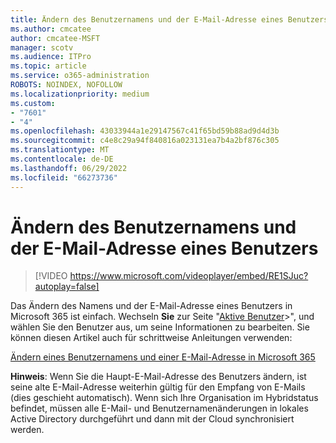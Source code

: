 ```yaml
---
title: Ändern des Benutzernamens und der E-Mail-Adresse eines Benutzers
ms.author: cmcatee
author: cmcatee-MSFT
manager: scotv
ms.audience: ITPro
ms.topic: article
ms.service: o365-administration
ROBOTS: NOINDEX, NOFOLLOW
ms.localizationpriority: medium
ms.custom:
- "7601"
- "4"
ms.openlocfilehash: 43033944a1e29147567c41f65bd59b88ad9d4d3b
ms.sourcegitcommit: c4e8c29a94f840816a023131ea7b4a2bf876c305
ms.translationtype: MT
ms.contentlocale: de-DE
ms.lasthandoff: 06/29/2022
ms.locfileid: "66273736"
---
```

# <a name="change-a-users-name-and-email-address"></a>Ändern des Benutzernamens und der E-Mail-Adresse eines Benutzers

> [!VIDEO https://www.microsoft.com/videoplayer/embed/RE1SJuc?autoplay=false]

Das Ändern des Namens und der E-Mail-Adresse eines Benutzers in Microsoft 365 ist einfach. Wechseln **Sie** zur Seite "[Aktive Benutzer](https://go.microsoft.com/fwlink/p/?linkid=834822)\>", und wählen Sie den Benutzer aus, um seine Informationen zu bearbeiten. Sie können diesen Artikel auch für schrittweise Anleitungen verwenden:
  
[Ändern eines Benutzernamens und einer E-Mail-Adresse in Microsoft 365](https://docs.microsoft.com/microsoft-365/admin/add-users/change-a-user-name-and-email-address)
  
 **Hinweis**: Wenn Sie die Haupt-E-Mail-Adresse des Benutzers ändern, ist seine alte E-Mail-Adresse weiterhin gültig für den Empfang von E-Mails (dies geschieht automatisch). Wenn sich Ihre Organisation im Hybridstatus befindet, müssen alle E-Mail- und Benutzernamenänderungen in lokales Active Directory durchgeführt und dann mit der Cloud synchronisiert werden.